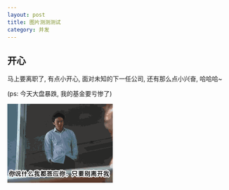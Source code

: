 ```yaml
---
layout: post
title: 图片测测测试
category: 并发
---
```


## 开心

马上要离职了, 有点小开心, 面对未知的下一任公司, 还有那么点小兴奋, 哈哈哈~

(ps: 今天大盘暴跌, 我的基金要亏惨了)

![img](../assets/emoticons/1.gif)